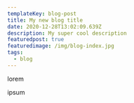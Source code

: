 ```yaml
---
templateKey: blog-post
title: My new blog title
date: 2020-12-28T13:02:09.639Z
description: My super cool description
featuredpost: true
featuredimage: /img/blog-index.jpg
tags:
  - blog
---
```

lorem

ipsum